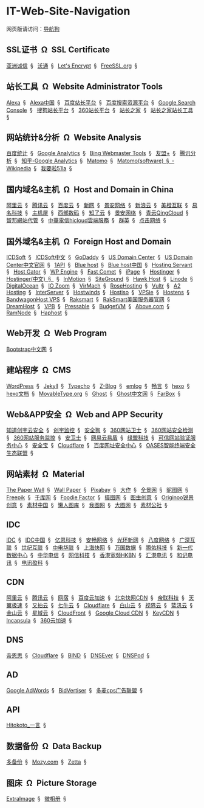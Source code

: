 # IT-Web-Site-Navigation

网页版请访问：[导航狗](https://daohanggou.cn/)


## SSL证书&ensp;&Omega;&ensp;SSL Certificate

[亚洲诚信](https://www.trustasia.com/)&ensp;&sect;&ensp;
[沃通](https://freessl.wosign.com/)&ensp;&sect;&ensp;
[Let's Encrypt](https://letsencrypt.org/)&ensp;&sect;&ensp;
[FreeSSL.org](https://freessl.cn/)&ensp;&sect;&ensp;

## 站长工具&ensp;&Omega;&ensp;Website Administrator Tools

[Alexa](https://www.alexa.com/)&ensp;&sect;&ensp;
[Alexa中国](http://www.alexa.cn/)&ensp;&sect;&ensp;
[百度站长平台](http://zhanzhang.baidu.com/)&ensp;&sect;&ensp;
[百度搜索资源平台](http://ziyuan.baidu.com/)&ensp;&sect;&ensp;
[Google Search Console](https://www.google.com/webmasters)&ensp;&sect;&ensp;
[搜狗站长平台](http://zhanzhang.sogou.com/)&ensp;&sect;&ensp;
[360站长平台](http://zhanzhang.so.com/)&ensp;&sect;&ensp;
[站长之家](http://www.chinaz.com/)&ensp;&sect;&ensp;
[站长之家站长工具](http://tool.chinaz.com/)&ensp;&sect;&ensp;

## 网站统计&分析&ensp;&Omega;&ensp;Website Analysis

[百度统计](https://tongji.baidu.com)&ensp;&sect;&ensp;
[Google Analytics](https://analytics.google.com)&ensp;&sect;&ensp;
[Bing Webmaster Tools](https://www.bing.com/toolbox/webmaster)&ensp;&sect;&ensp;
[友盟+](http://www.umeng.com/)&ensp;&sect;&ensp;
[腾讯分析](http://ta.qq.com/)&ensp;&sect;&ensp;
[知乎-Google Analytics](https://www.zhihu.com/topic/19557580)&ensp;&sect;&ensp;
[Matomo](https://matomo.org/ "开源的网站访问统计系统")&ensp;&sect;&ensp;
[Matomo(software)&ensp;&sect;&ensp;-Wikipedia](https://en.wikipedia.org/wiki/Matomo_(software)&ensp;&sect;&ensp; "Wikipedia中关于Matomo的页面")&ensp;&sect;&ensp;
[我要啦51la](https://www.51.la/)&ensp;&sect;&ensp;

## 国内域名&主机&ensp;&Omega;&ensp;Host and Domain in China

[阿里云](https://www.aliyun.com/)&ensp;&sect;&ensp;
[腾讯云](https://cloud.tencent.com/)&ensp;&sect;&ensp;
[百度云](https://cloud.baidu.com/)&ensp;&sect;&ensp;
[新网](http://www.xinnet.com/)&ensp;&sect;&ensp;
[景安网络](https://www.zzidc.com/)&ensp;&sect;&ensp;
[新浪云](https://www.sinacloud.com/)&ensp;&sect;&ensp;
[美橙互联](https://www.cndns.com/)&ensp;&sect;&ensp;
[易名科技](https://www.ename.com/)&ensp;&sect;&ensp;
[主机屋](http://www.zhujiwu.com/)&ensp;&sect;&ensp;
[西部数码](https://www.west.cn/)&ensp;&sect;&ensp;
[知了云](https://www.zllyun.com/)&ensp;&sect;&ensp;
[景安网络](https://www.zzidc.hk/)&ensp;&sect;&ensp;
[青云QingCloud](https://www.qingcloud.com/)&ensp;&sect;&ensp;
[智邦網站代管](https://hosting.url.com.tw/)&ensp;&sect;&ensp;
[中華電信hicloud雲端服務](http://hicloud.hinet.net/)&ensp;&sect;&ensp;
[群英](http://www.qy.com.cn/)&ensp;&sect;&ensp;
[点击网络](http://www.dj.cn/)&ensp;&sect;&ensp;

## 国外域名&主机&ensp;&Omega;&ensp;Foreign Host and Domain

[ICDSoft](https://www.icdsoft.com/)&ensp;&sect;&ensp;
[ICDSoft中文](http://www.icdsoft.com.hk/)&ensp;&sect;&ensp;
[GoDaddy](https://sg.godaddy.com/zh/ "主机服务&网站&域名注册")&ensp;&sect;&ensp;
[US Domain Center](http://www.usdomaincenter.com)&ensp;&sect;&ensp;
[US Domain Center中文官网](http://cn.usdomaincenter.com/)&ensp;&sect;&ensp;
[1API](https://www.1api.net/ "域名注册")&ensp;&sect;&ensp;
[Blue host](https://www.bluehost.com)&ensp;&sect;&ensp;
[Blue host中国](https://cn.bluehost.com/)&ensp;&sect;&ensp;
[Hosting Servant](http://hostingservant.com/)&ensp;&sect;&ensp;
[Host Gator](https://www.hostgator.com/)&ensp;&sect;&ensp;
[WP Engine](https://wpengine.com/)&ensp;&sect;&ensp;
[Fast Comet](https://www.fastcomet.com/)&ensp;&sect;&ensp;
[iPage](https://www.ipage.com/)&ensp;&sect;&ensp;
[Hostinger](https://www.hostinger.com/)&ensp;&sect;&ensp;
[Hostinger(中文)&ensp;&sect;&ensp;](https://www.hostinger.com.hk/)&ensp;&sect;&ensp;
[InMotion](https://www.inmotionhosting.com/)&ensp;&sect;&ensp;
[SiteGround](https://www.siteground.com/)&ensp;&sect;&ensp;
[Hawk Host](https://www.hawkhost.com/)&ensp;&sect;&ensp;
[Linode](https://www.linode.com)&ensp;&sect;&ensp;
[DigitalOcean](https://www.digitalocean.com/)&ensp;&sect;&ensp;
[IO Zoom](https://www.iozoom.com/)&ensp;&sect;&ensp;
[VirMach](https://virmach.com/)&ensp;&sect;&ensp;
[RoseHosting](https://www.rosehosting.com/)&ensp;&sect;&ensp;
[Vultr](https://www.vultr.com/)&ensp;&sect;&ensp;
[A2 Hosting](https://www.a2hosting.com/)&ensp;&sect;&ensp;
[InterServer](https://www.interserver.net/)&ensp;&sect;&ensp;
[Hostwinds](https://www.hostwinds.com/)&ensp;&sect;&ensp;
[Hostiso](https://hostiso.com/)&ensp;&sect;&ensp;
[VPSie](https://vpsie.com/)&ensp;&sect;&ensp;
[Hostens](https://www.hostens.com/)&ensp;&sect;&ensp;
[BandwagonHost VPS](https://bandwagonhost.com/)&ensp;&sect;&ensp;
[Raksmart](http://www.raksmart.com/)&ensp;&sect;&ensp;
[RakSmart美国服务器官网](http://cn.raksmart.com/)&ensp;&sect;&ensp;
[DreamHost](https://www.dreamhost.com/)&ensp;&sect;&ensp;
[VPB](https://www.vpb.com/)&ensp;&sect;&ensp;
[Pressable](https://pressable.com/)&ensp;&sect;&ensp;
[BudgetVM](https://www.budgetvm.com/)&ensp;&sect;&ensp;
[Above.com](https://www.above.com/)&ensp;&sect;&ensp;
[RamNode](http://www.ramnode.com/)&ensp;&sect;&ensp;
[Haphost](https://haphost.com/)&ensp;&sect;&ensp;

## Web开发&ensp;&Omega;&ensp;Web Program

[Bootstrap中文网](http://www.bootcss.com/)&ensp;&sect;&ensp;

## 建站程序&ensp;&Omega;&ensp;CMS

[WordPress](https://cn.wordpress.org/)&ensp;&sect;&ensp;
[Jekyll](https://jekyllrb.com/)&ensp;&sect;&ensp;
[Typecho](http://typecho.org/)&ensp;&sect;&ensp;
[Z-Blog](https://www.zblogcn.com/)&ensp;&sect;&ensp;
[emlog](http://www.emlog.net/)&ensp;&sect;&ensp;
[畅言](http://changyan.kuaizhan.com/ "网站评论系统")&ensp;&sect;&ensp;
[hexo](https://hexo.io/)&ensp;&sect;&ensp;
[hexo文档](https://hexo.io/zh-cn/docs/)&ensp;&sect;&ensp;
[MovableType.org](https://movabletype.org/)&ensp;&sect;&ensp;
[Ghost](https://ghost.org/)&ensp;&sect;&ensp;
[Ghost中文网](http://www.ghostchina.com/)&ensp;&sect;&ensp;
[FarBox](https://www.farbox.com/)&ensp;&sect;&ensp;

## Web&APP安全&ensp;&Omega;&ensp;Web and APP Security

[知道创宇云安全](https://www.yunaq.com/)&ensp;&sect;&ensp;
[创宇监控](http://jk.yunaq.com/)&ensp;&sect;&ensp;
[安全狗](http://www.safedog.cn/)&ensp;&sect;&ensp;
[360网站卫士](https://wangzhan.360.cn/)&ensp;&sect;&ensp;
[360网站安全检测](http://webscan.360.cn/)&ensp;&sect;&ensp;
[360网站服务监控](http://jk.cloud.360.cn/)&ensp;&sect;&ensp;
[安卫士](http://www.anweishi.com/)&ensp;&sect;&ensp;
[网易云易盾](https://dun.163.com/)&ensp;&sect;&ensp;
[绿盟科技](http://www.nsfocus.com.cn/)&ensp;&sect;&ensp;
[可信网站验证服务中心](http://www.kxnet.cn/)&ensp;&sect;&ensp;
[安全宝](http://www.anquanbao.com/)&ensp;&sect;&ensp;
[Cloudflare](https://www.cloudflare.com/)&ensp;&sect;&ensp;
[百度网址安全中心](http://bsb.baidu.com/)&ensp;&sect;&ensp;
[OASES智能终端安全生态联盟](https://oases.io/)&ensp;&sect;&ensp;

## 网站素材&ensp;&Omega;&ensp;Material

[The Paper Wall](https://thepaperwall.com/)&ensp;&sect;&ensp;
[Wall Paper](https://www.wallpaper.com/)&ensp;&sect;&ensp;
[Pixabay](https://pixabay.com/)&ensp;&sect;&ensp;
[大作](http://www.j-h-k.com/)&ensp;&sect;&ensp;
[全景网](http://quanjing.com/)&ensp;&sect;&ensp;
[昵图网](http://www.nipic.com/)&ensp;&sect;&ensp;
[Freepik](https://www.freepik.com/)&ensp;&sect;&ensp;
[千库网](http://588ku.com/)&ensp;&sect;&ensp;
[Foodie Factor](https://foodiefactor.com/)&ensp;&sect;&ensp;
[摄图网](http://699pic.com/)&ensp;&sect;&ensp;
[图虫创意](https://stock.dfic.cn/)&ensp;&sect;&ensp;
[Originoo锐景创意](http://originoo.com)&ensp;&sect;&ensp;
[素材中国](http://www.sccnn.com/)&ensp;&sect;&ensp;
[懒人图库](http://www.lanrentuku.com/)&ensp;&sect;&ensp;
[我图网](http://www.ooopic.com/)&ensp;&sect;&ensp;
[大图网](www.daimg.com)&ensp;&sect;&ensp;
[素材公社](http://www.tooopen.com/)&ensp;&sect;&ensp;

## IDC

[IDC](https://www.idc.com/ "提供信息技术、电信行业和消费科技的咨询、顾问和活动服务")&ensp;&sect;&ensp;
[IDC中国](https://www.idc.com.cn/ "提供信息技术、电信行业和消费科技的咨询、顾问和活动服务")&ensp;&sect;&ensp;
[亿恩科技](http://www.enkj.com/)&ensp;&sect;&ensp;
[安畅网络](https://www.anchnet.com/)&ensp;&sect;&ensp;
[光环新网](www.sinnet.com.cn/)&ensp;&sect;&ensp;
[八度网络](http://www.ebadu.net/)&ensp;&sect;&ensp;
[广深互联](https://www.99idc.cn/)&ensp;&sect;&ensp;
[世纪互联](http://www.ch.21vianet.com/)&ensp;&sect;&ensp;
[中电华联](http://www.6hl.cn/)&ensp;&sect;&ensp;
[上海快网](http://www.kwww.cn/)&ensp;&sect;&ensp;
[万国数据](http://www.gds-services.com/)&ensp;&sect;&ensp;
[腾佑科技](http://www.tuidc.com/)&ensp;&sect;&ensp;
[新一代数据中心](https://www.gzidc.com/)&ensp;&sect;&ensp;
[中华电信](http://www.cht.com.tw/)&ensp;&sect;&ensp;
[网信科技](http://www.wxdata.cn/)&ensp;&sect;&ensp;
[香港宽频HKBN](https://www.hkbn.net/)&ensp;&sect;&ensp;
[汇港电讯](http://www.wtthk.com.hk/)&ensp;&sect;&ensp;
[和记电讯](http://www.hthkh.com/)&ensp;&sect;&ensp;
[电讯盈科](http://www.pccw.com/)&ensp;&sect;&ensp;

## CDN

[阿里云](https://www.aliyun.com/)&ensp;&sect;&ensp;
[腾讯云](https://cloud.tencent.com/)&ensp;&sect;&ensp;
[网宿](http://www.wangsu.com/)&ensp;&sect;&ensp;
[百度云加速](https://su.baidu.com/)&ensp;&sect;&ensp;
[北京快网CDN](http://www.fastweb.com.cn/)&ensp;&sect;&ensp;
[帝联科技](http://www.dnion.com/)&ensp;&sect;&ensp;
[天翼极速](http://www.ebit.cn/)&ensp;&sect;&ensp;
[又拍云](https://www.upyun.com/)&ensp;&sect;&ensp;
[七牛云](https://www.qiniu.com/)&ensp;&sect;&ensp;
[Cloudflare](https://www.cloudflare.com/)&ensp;&sect;&ensp;
[白山云](https://www.baishancloud.com/)&ensp;&sect;&ensp;
[视界云](http://www.vdncloud.com/)&ensp;&sect;&ensp;
[蓝汛云](http://cloud.chinacache.com/)&ensp;&sect;&ensp;
[金山云](https://www.ksyun.com/)&ensp;&sect;&ensp;
[星域云](https://www.xycloud.com/)&ensp;&sect;&ensp;
[CloudFront](https://aws.amazon.com/cn/cloudfront/ "CloudFront中文版")&ensp;&sect;&ensp;
[Google Cloud CDN](https://cloud.google.com/cdn/)&ensp;&sect;&ensp;
[KeyCDN](https://www.keycdn.com/)&ensp;&sect;&ensp;
[Incapsula](https://www.incapsula.com/)&ensp;&sect;&ensp;
[360云加速](https://cdn.cloud.360.cn/)&ensp;&sect;&ensp;

## DNS

[帝恩思](https://www.dns.com/)&ensp;&sect;&ensp;
[Cloudflare](https://www.cloudflare.com/)&ensp;&sect;&ensp;
[BIND](https://www.isc.org/downloads/bind/ "DNS software")&ensp;&sect;&ensp;
[DNSEver](https://www.dnsever.com/)&ensp;&sect;&ensp;
[DNSPod](https://www.dnspod.cn/)&ensp;&sect;&ensp;

## AD

[Google AdWords](https://adwords.google.com)&ensp;&sect;&ensp;
[BidVertiser](https://www.bidvertiser.com/)&ensp;&sect;&ensp;
[多麦cps广告联盟](http://www.duomai.com/)&ensp;&sect;&ensp;

## API

[Hitokoto_一言](https://hitokoto.cn/)&ensp;&sect;&ensp;


## 数据备份&ensp;&Omega;&ensp;Data Backup

[多备份](http://www.dbfen.com/)&ensp;&sect;&ensp;
[Mozy.com](https://mozy.com/)&ensp;&sect;&ensp;
[Zetta](https://www.zetta.net/)&ensp;&sect;&ensp;


## 图床&ensp;&Omega;&ensp;Picture Storage

[ExtraImage](https://extraimage.net/)&ensp;&sect;&ensp;
[微相册](http://photo.weibo.com/ "微博相册")&ensp;&sect;&ensp;